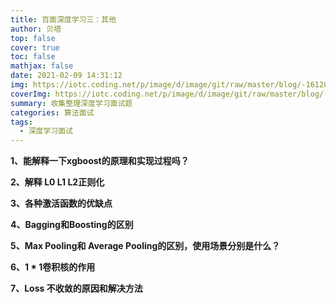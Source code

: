 ```yaml
---
title: 百面深度学习三：其他
author: 贝塔
top: false
cover: true
toc: false
mathjax: false
date: 2021-02-09 14:31:12
img: https://iotc.coding.net/p/image/d/image/git/raw/master/blog/-1612850128472.png
coverImg: https://iotc.coding.net/p/image/d/image/git/raw/master/blog/-1612850128472.png
summary: 收集整理深度学习面试题
categories: 算法面试
tags: 
  - 深度学习面试
---
```


**1、能解释一下xgboost的原理和实现过程吗？**


**2、解释 L0  L1  L2正则化**


**3、各种激活函数的优缺点**


**4、Bagging和Boosting的区别**


**5、Max Pooling和 Average Pooling的区别，使用场景分别是什么？**


**6、1 * 1卷积核的作用**


**7、Loss 不收敛的原因和解决方法**

